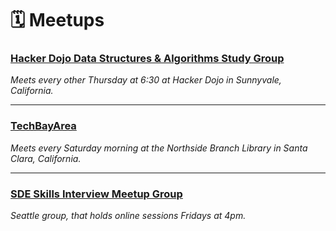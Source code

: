 # 🗓️ Meetups

### [Hacker Dojo Data Structures & Algorithms Study Group](https://www.meetup.com/hackerdojo/events/307471377/?eventOrigin=group_events_list)

_Meets every other Thursday at 6:30 at Hacker Dojo in Sunnyvale, California._

---

### [TechBayArea](https://www.meetup.com/techbayarea/)

_Meets every Saturday morning at the Northside Branch Library in Santa Clara, California._

---

### [SDE Skills Interview Meetup Group](https://www.meetup.com/skillets/)

_Seattle group, that holds online sessions Fridays at 4pm._


